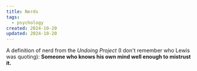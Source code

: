 ```yaml
---
title: Nerds
tags:
  - psychology
created: 2024-10-20
updated: 2024-10-20
---
```


A definition of nerd from the *Undoing Project* (I don't remember who Lewis was quoting): **Someone who knows his own mind well enough to mistrust it.**
